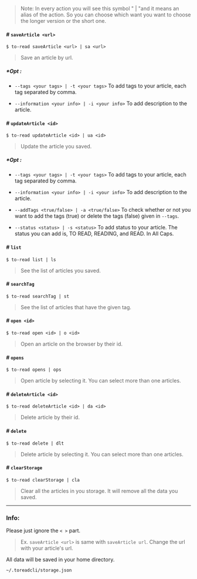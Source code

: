 > Note: In every action you will see this symbol " | "and it means an alias of the action. So you can choose which want you want to choose the longer version or the short one.

#### # `saveArticle <url>`

```
$ to-read saveArticle <url> | sa <url>
```

> Save an article by url.

##### \***_Opt_** :

- `--tags <your tags> | -t <your tags>` To add tags to your article, each tag separated by comma.

- `--information <your info> | -i <your info>` To add description to the article.

#### # `updateArticle <id>`

```
$ to-read updateArticle <id> | ua <id>
```

> Update the article you saved.

##### \***_Opt_** :

- `--tags <your tags> | -t <your tags>` To add tags to your article, each tag separated by comma.

- `--information <your info> | -i <your info>` To add description to the article.

- `--addTags <true/false> | -a <true/false>` To check whether or not you want to add the tags (true) or delete the tags (false) given in `--tags`.

- `--status <status> | -s <status>` To add status to your article. The status you can add is, TO READ, READING, and READ. In All Caps.

#### # `list`

```
$ to-read list | ls
```

> See the list of articles you saved.

#### # `searchTag`

```
$ to-read searchTag | st
```

> See the list of articles that have the given tag.

#### # `open <id>`

```
$ to-read open <id> | o <id>
```

> Open an article on the browser by their id.

#### # `opens`

```
$ to-read opens | ops
```

> Open article by selecting it. You can select more than one articles.

#### # `deleteArticle <id>`

```
$ to-read deleteArticle <id> | da <id>
```

> Delete article by their id.

#### # `delete`

```
$ to-read delete | dlt
```

> Delete article by selecting it. You can select more than one articles.

#### # `clearStorage`

```
$ to-read clearStorage | cla
```

> Clear all the articles in you storage. It will remove all the data you saved.

---

### Info:

Please just ignore the `< >` part.

> Ex. `saveArticle <url>` is same with `saveArticle url`. Change the url with your article's url.

All data will be saved in your home directory.

`~/.toreadcli/storage.json`
